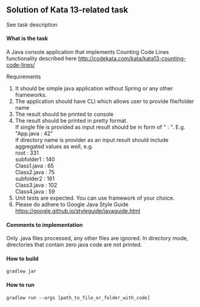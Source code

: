 Solution of Kata 13-related task
-
See task description

#### What is the task

A Java console application that implements Counting Code Lines functionality described here http://codekata.com/kata/kata13-counting-code-lines/ 

Requirements

1. It should be simple java application without Spring or any other frameworks.
2. The application should have CLI which allows user to provide file/folder name
3. The result should be printed to console
4. The result should be printed in pretty format.   
If single file is provided as input result should be in form of
"<filename> : <number of lines>". E.g. "App.java : 42"   
If directory name is provider as an input result should include aggregated values as well, e.g.      
    root : 331        
      subfolder1 : 140          
    Class1.java : 65          
    Class2.java : 75        
    subfolder2 : 161          
    Class3.java : 102          
    Class4.java : 59
5. Unit tests are expected. You can use framework of your choice.
6. Please do adhere to Google Java Style Guide https://google.github.io/styleguide/javaguide.html

#### Comments to implementation

Only .java files processed, any other files are ignored. In directory mode, directories that contain zero java code are not printed.

#### How to build

    gradlew jar
    
#### How to run

    gradlew run --args [path_to_file_or_folder_with_code]
    
